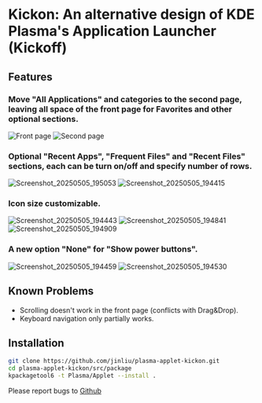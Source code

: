 # Kickon: An alternative design of KDE Plasma's Application Launcher (Kickoff)

## Features

### Move "All Applications" and categories to the second page, leaving all space of the front page for Favorites and other optional sections.
![Front page](https://github.com/user-attachments/assets/3174850f-b372-4801-90e7-533d7faca841)
![Second page](https://github.com/user-attachments/assets/b82340b5-6994-4e35-9d68-2e306e794e77)

### Optional "Recent Apps", "Frequent Files" and "Recent Files" sections, each can be turn on/off and specify number of rows.
![Screenshot_20250505_195053](https://github.com/user-attachments/assets/31fe1c17-6aaa-4b90-8ed3-e2ec53e19d53)
![Screenshot_20250505_194415](https://github.com/user-attachments/assets/ed89039f-7947-48cb-9529-b3dfb12c8acf)

### Icon size customizable.
![Screenshot_20250505_194443](https://github.com/user-attachments/assets/136ecf58-3e79-496d-80c8-eda63f0117d0)
![Screenshot_20250505_194841](https://github.com/user-attachments/assets/a50071d4-9a04-4801-b11c-b8c8e2bd7648)
![Screenshot_20250505_194909](https://github.com/user-attachments/assets/104a7124-5636-4328-a188-d4eb019eb740)

### A new option "None" for "Show power buttons".
![Screenshot_20250505_194459](https://github.com/user-attachments/assets/15ca7fec-ef19-4a18-962a-7d7be47d27f4)
![Screenshot_20250505_194530](https://github.com/user-attachments/assets/3e1f7848-027f-4b18-a94e-1385b3ed193e)

## Known Problems

* Scrolling doesn't work in the front page (conflicts with Drag&Drop).
* Keyboard navigation only partially works.

## Installation

```bash
git clone https://github.com/jinliu/plasma-applet-kickon.git
cd plasma-applet-kickon/src/package
kpackagetool6 -t Plasma/Applet --install .
```

Please report bugs to [Github](https://github.com/jinliu/plasma-applet-kickon/issues)
